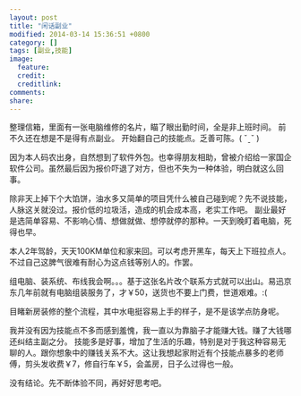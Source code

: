 ```yaml
---
layout: post
title: "闲话副业"
modified: 2014-03-14 15:36:51 +0800
category: []
tags: [副业,技能]
image:
  feature: 
  credit: 
  creditlink: 
comments: 
share: 
---
```


整理信箱，里面有一张电脑维修的名片，瞄了眼出勤时间，全是非上班时间。
前不久还在想是不是得有点副业。
开始翻自己的技能点。乏善可陈。( ˇˍˇ )

因为本人码农出身，自然想到了软件外包。也幸得朋友相助，曾被介绍给一家国企软件公司。虽然最后因为报价吓退了对方，但也不失为一种体验，明白就这么回事。

除非天上掉下个大馅饼，油水多又简单的项目凭什么被自己碰到呢？先不说技能，人脉这关就没过。报价低的垃圾活，造成的机会成本高，老实工作吧。
副业最好是选简单容易、不影响心情、想做就做、想停就停的那种。一天到晚盯着电脑，死得也早。

本人2年驾龄，天天100KM单位和家来回。可以考虑开黑车，每天上下班拉点人。不过自己这脾气很难有耐心为这点钱等别人的。作罢。

组电脑、装系统、布线我会啊。。。基于这张名片改个联系方式就可以出山。易迅京东几年前就有电脑组装服务了，才￥50，送货也不要上门费，世道艰难。:(

目睹新房装修的整个流程，其中水电挺容易上手的样子，是不是该学点防身呢。

我并没有因为技能点不多而感到羞愧，我一直以为靠脑子才能赚大钱。赚了大钱哪还纠结主副之分。
技能多是好事，增加了生活的乐趣，特别是对于我这种容易无聊的人。跟你想象中的赚钱关系不大。这让我想起家附近有个技能点暴多的老师傅，剪头发收费￥7，修自行车￥5，会盖房，日子么过得也一般。

没有结论。先不断体验不同，再好好思考吧。
